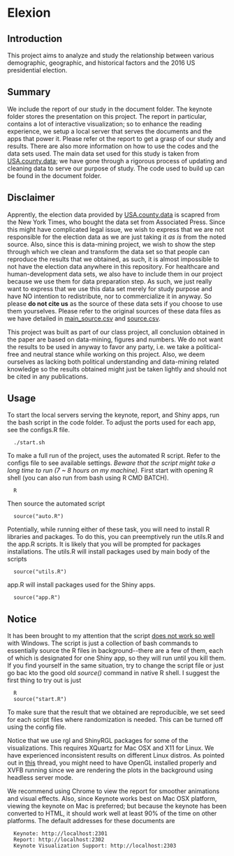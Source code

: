 # Elexion

## Introduction
This project aims to analyze and study the relationship between various demographic, geographic, and historical factors and the 2016 US presidential election. 

## Summary
We include the report of our study in the document folder. The keynote folder stores the presentation on this project. The report in particular, contains a lot of interactive visualization; so to enhance the reading experience, we setup a local server that serves the documents and the apps that power it. Please refer ot the report to get a grasp of our study and results. There are also more information on how to use the codes and the data sets used. The main data set used for this study is taken from [USA.county.data](https://github.com/Deleetdk/USA.county.data); we have gone through a rigorous process of updating and cleaning data to serve our purpose of study. The code used to build up can be found in the document folder.

## Disclaimer
Apprently, the election data provided by [USA.county.data](https://github.com/Deleetdk/USA.county.data) is scapred from the New York Times, who bought the data set from Associated Press. Since this might have complicated legal issue, we wish to express that we are not responsible for the election data as we are just taking it _as is_ from the noted source. Also, since this is data-mining project, we wish to show the step through which we clean and transform the data set so that people can reproduce the results that we obtained, as such, it is almost impossible to not have the election data anywhere in this repository. For healthcare and human-development data sets, we also have to include them in our project because we use them for data preparation step. As such, we just really want to express that we use this data set merely for study purpose and have NO intention to redistribute, nor to commercialize it in anyway. So please __do not cite us__ as the source of these data sets if you choose to use them yourselves. Please refer to the original sources of these data files as we have detailed in [main_source.csv](data/misc/main_source.csv) and [source.csv](data/misc/source.csv).  

This project was built as part of our class project, all conclusion obtained in the paper are based on data-mining, figures and numbers. We do not want the results to be used in anyway to favor any party, i.e. we take a political-free and neutral stance while working on this project. Also, we deem ourselves as lacking both political understanding and data-mining related knowledge so the results obtained might just be taken lightly and should not be cited in any publications.

## Usage
To start the local servers serving the keynote, report, and Shiny apps, run the bash script in the code folder. To adjust the ports used for each app, see the configs.R file.

```
  ./start.sh
```

To make a full run of the project, uses the automated R script. Refer to the configs file to see available settings. _Beware that the script might take a long time to run (7 ~ 8 hours on my machine)._ First start with opening R shell (you can also run from bash using R CMD BATCH).

```
  R
```

Then source the automated script

```
  source("auto.R")
```

Potentially, while running either of these task, you will need to install R libraries and packages. To do this, you can preemptively run the utils.R and the app.R scripts. It is likely that you will be prompted for packages installations. The utils.R will install packages used by main body of the scripts

```
  source("utils.R")
```

app.R will install packages used for the Shiny apps. 

```
  source("app.R")
```

## Notice

It has been brought to my attention that the script [does not work so well](https://github.com/blacksteed232/elexion/issues/1) with Windows. The script is just a collection of bash commands to essentially source the R files in background--there are a few of them, each of which is designated for one Shiny app, so they will run until you kill them. If you find yourself in the same situation, try to change the script file or just go bac kto the good old _source()_ command in native R shell. I suggest the first thing to try out is just

```
  R
  source("start.R")
```

To make sure that the result that we obtained are reproducible, we set seed for each script files where randomization is needed. This can be turned off using the config file.

Notice that we use rgl and ShinyRGL packages for some of the visualizations. This requires XQuartz for Mac OSX and X11 for Linux. We have experienced inconsistent results on different Linux distros. As pointed out in [this](https://github.com/trestletech/shinyRGL/issues/5) thread, you might need to have OpenGL installed properly and XVFB running since we are rendering the plots in the background using headless server mode.

We recommend using Chrome to view the report for smoother animations and visual effects. Also, since Keynote works best on Mac OSX platform, viewing the keynote on Mac is preferred; but because the keynote has been converted to HTML, it should work well at least 90% of the time on other platforms. The default addresses for these documents are

```
  Keynote: http://localhost:2301
  Report: http://localhost:2302
  Keynote Visualization Support: http://localhost:2303
```

